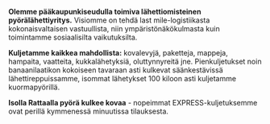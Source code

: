 
**Olemme pääkaupunkiseudulla toimiva lähettiomisteinen pyörälähettiyritys.**
Visiomme on tehdä last mile-logistiikasta kokonaisvaltaisen vastuullista, niin ympäristönäkökulmasta kuin toimintamme sosiaalisilta vaikutuksilta.

**Kuljetamme kaikkea mahdollista:** kovalevyjä, paketteja, mappeja, hampaita, vaatteita, kukkalähetyksiä, oluttynnyreitä jne. Pienkuljetukset noin banaanilaatikon kokoiseen tavaraan asti kulkevat säänkestävissä lähettireppuissamme, isommat lähetykset 100 kiloon asti kuljetamme kuormapyörillä.

**Isolla Rattaalla pyörä kulkee kovaa** - nopeimmat EXPRESS-kuljetuksemme ovat perillä kymmenessä minuutissa tilauksesta.
